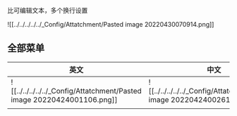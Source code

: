 比可编辑文本，多个换行设置

![[../../../../../_Config/Attatchment/Pasted image 20220430070914.png]]

## 全部菜单

| 英文                                                                 | 中文                                                                 |
| -------------------------------------------------------------------- | -------------------------------------------------------------------- |
| ![[../../../../../_Config/Attatchment/Pasted image 20220424001106.png]] | ![[../../../../../_Config/Attatchment/Pasted image 20220424002612.png]] |
|                                                                      |                                                                      |